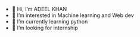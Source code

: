 - 👋 Hi, I’m ADEEL KHAN
- 👀 I’m interested in Machine learning and Web dev
- 🌱 I’m currently learning python
- 💞️ I’m looking for internship


